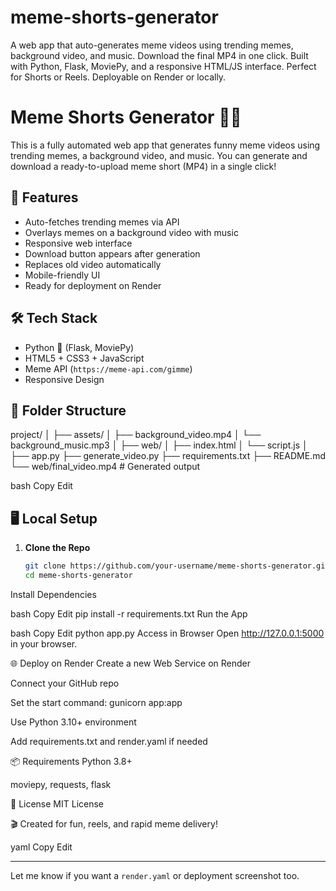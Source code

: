 # meme-shorts-generator
A web app that auto-generates meme videos using trending memes, background video, and music. Download the final MP4 in one click. Built with Python, Flask, MoviePy, and a responsive HTML/JS interface. Perfect for Shorts or Reels. Deployable on Render or locally.         

# Meme Shorts Generator 🎥😂

This is a fully automated web app that generates funny meme videos using trending memes, a background video, and music. You can generate and download a ready-to-upload meme short (MP4) in a single click!

## 🚀 Features

- Auto-fetches trending memes via API
- Overlays memes on a background video with music
- Responsive web interface
- Download button appears after generation
- Replaces old video automatically
- Mobile-friendly UI
- Ready for deployment on Render

## 🛠 Tech Stack

- Python 🐍 (Flask, MoviePy)
- HTML5 + CSS3 + JavaScript
- Meme API (`https://meme-api.com/gimme`)
- Responsive Design

## 📁 Folder Structure

project/
│
├── assets/
│ ├── background_video.mp4
│ └── background_music.mp3
│
├── web/
│ ├── index.html
│ └── script.js
│
├── app.py
├── generate_video.py
├── requirements.txt
├── README.md
└── web/final_video.mp4 # Generated output

bash
Copy
Edit

## 🖥️ Local Setup

1. **Clone the Repo**
   ```bash
   git clone https://github.com/your-username/meme-shorts-generator.git
   cd meme-shorts-generator
Install Dependencies

bash
Copy
Edit
pip install -r requirements.txt
Run the App

bash
Copy
Edit
python app.py
Access in Browser
Open http://127.0.0.1:5000 in your browser.

🌐 Deploy on Render
Create a new Web Service on Render

Connect your GitHub repo

Set the start command: gunicorn app:app

Use Python 3.10+ environment

Add requirements.txt and render.yaml if needed

📦 Requirements
Python 3.8+

moviepy, requests, flask

📜 License
MIT License

🎬 Created for fun, reels, and rapid meme delivery!

yaml
Copy
Edit

---

Let me know if you want a `render.yaml` or deployment screenshot too.
